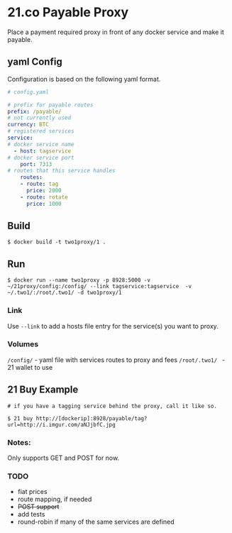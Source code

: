 # 21.co Payable Proxy

Place a payment required proxy in front of any docker service and make it payable.


## yaml Config

Configuration is based on the following yaml format.

```yaml
# config.yaml

# prefix for payable routes
prefix: /payable/
# not currently used
currency: BTC
# registered services
service:
# docker service name
  - host: tagservice
# docker service port
    port: 7313
# routes that this service handles
    routes:
    - route: tag
      price: 2000
    - route: rotate
      price: 1000

```

## Build
```
$ docker build -t two1proxy/1 .
```

## Run
```
$ docker run --name two1proxy -p 8928:5000 -v ~/21proxy/config:/config/ --link tagservice:tagservice  -v ~/.two1/:/root/.two1/ -d two1proxy/1
```

### Link
Use `--link` to add a hosts file entry for the service(s) you want to proxy.

### Volumes
`/config/` - yaml file with services routes to proxy and fees
`/root/.two1/ ` -  21 wallet to use

## 21 Buy Example
```
# if you have a tagging service behind the proxy, call it like so.

$ 21 buy http://[dockerip]:8928/payable/tag?url=http://i.imgur.com/aNJjbfC.jpg

```

### Notes:

Only supports GET and POST for now.




### TODO

- fiat prices
- route mapping, if needed
- ~~POST support~~
- add tests
- round-robin if many of the same services are defined

